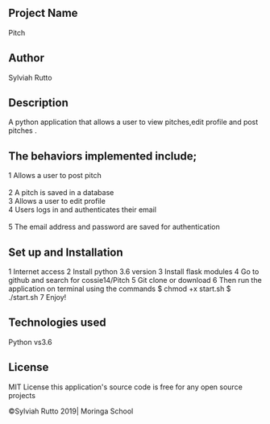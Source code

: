 ## Project Name
   Pitch

## Author
   Sylviah Rutto

## Description
   A python application that allows a user to view pitches,edit profile and post pitches .



## The behaviors implemented include;
1 Allows a user to post pitch<br>	
2 A pitch is saved in a database<br>
3 Allows a user to edit profile<br>
4 Users logs in and authenticates their email<br>	
5 The email address and password are saved for authentication

## Set up and Installation
 1 Internet access
 2 Install python 3.6 version 
 3 Install flask modules
 4 Go to github and search for cossie14/Pitch
 5 Git clone or download 
 6 Then run the application on terminal using the commands
       $ chmod +x start.sh
        $ ./start.sh
 7  Enjoy!


## Technologies used
   Python vs3.6

## License
MIT License this application's source code is free for any open source projects

©Sylviah Rutto 2019| Moringa School